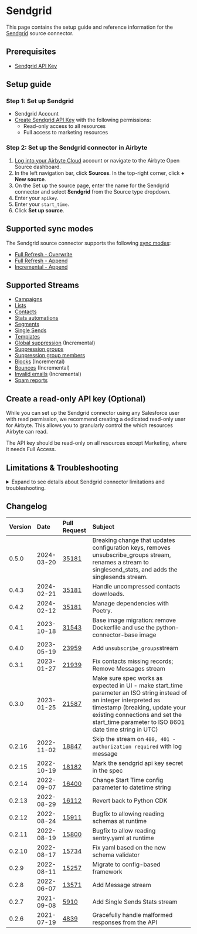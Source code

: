 # Sendgrid

<HideInUI>

This page contains the setup guide and reference information for the [Sendgrid](https://sendgrid.com/) source connector.

</HideInUI>

## Prerequisites

* [Sendgrid API Key](https://docs.sendgrid.com/ui/account-and-settings/api-keys#creating-an-api-key)

## Setup guide
### Step 1: Set up Sendgrid

* Sendgrid Account
* [Create Sendgrid API Key](https://docs.sendgrid.com/ui/account-and-settings/api-keys#creating-an-api-key) with the following permissions:
  * Read-only access to all resources
  * Full access to marketing resources

### Step 2: Set up the Sendgrid connector in Airbyte

1. [Log into your Airbyte Cloud](https://cloud.airbyte.com/workspaces) account or navigate to the Airbyte Open Source dashboard.
2. In the left navigation bar, click **Sources**. In the top-right corner, click **+ New source**.
3. On the Set up the source page, enter the name for the Sendgrid connector and select **Sendgrid** from the Source type dropdown.
4. Enter your `apikey`.
5. Enter your `start_time`.
6. Click **Set up source**.

<HideInUI>

## Supported sync modes

The Sendgrid source connector supports the following [sync modes](https://docs.airbyte.com/cloud/core-concepts#connection-sync-modes):

* [Full Refresh - Overwrite](https://docs.airbyte.com/understanding-airbyte/connections/full-refresh-overwrite/)
* [Full Refresh - Append](https://docs.airbyte.com/understanding-airbyte/connections/full-refresh-append)
* [Incremental - Append](https://docs.airbyte.com/understanding-airbyte/connections/incremental-append)

## Supported Streams

* [Campaigns](https://docs.sendgrid.com/api-reference/campaigns-api/retrieve-all-campaigns)
* [Lists](https://docs.sendgrid.com/api-reference/lists/get-all-lists)
* [Contacts](https://docs.sendgrid.com/api-reference/contacts/export-contacts)
* [Stats automations](https://docs.sendgrid.com/api-reference/marketing-campaign-stats/get-all-automation-stats)
* [Segments](https://docs.sendgrid.com/api-reference/segmenting-contacts/get-list-of-segments)
* [Single Sends](https://docs.sendgrid.com/api-reference/marketing-campaign-stats/get-all-single-sends-stats)
* [Templates](https://docs.sendgrid.com/api-reference/transactional-templates/retrieve-paged-transactional-templates)
* [Global suppression](https://docs.sendgrid.com/api-reference/suppressions-global-suppressions/retrieve-all-global-suppressions) \(Incremental\)
* [Suppression groups](https://docs.sendgrid.com/api-reference/suppressions-unsubscribe-groups/retrieve-all-suppression-groups-associated-with-the-user)
* [Suppression group members](https://docs.sendgrid.com/api-reference/suppressions-suppressions/retrieve-all-suppressions)
* [Blocks](https://docs.sendgrid.com/api-reference/blocks-api/retrieve-all-blocks) \(Incremental\)
* [Bounces](https://docs.sendgrid.com/api-reference/bounces-api/retrieve-all-bounces) \(Incremental\)
* [Invalid emails](https://docs.sendgrid.com/api-reference/invalid-e-mails-api/retrieve-all-invalid-emails) \(Incremental\)
* [Spam reports](https://docs.sendgrid.com/api-reference/spam-reports-api/retrieve-all-spam-reports)


## Create a read-only API key (Optional)

While you can set up the Sendgrid connector using any Salesforce user with read permission, we recommend creating a dedicated read-only user for Airbyte. This allows you to granularly control the which resources Airbyte can read.

The API key should be read-only on all resources except Marketing, where it needs Full Access.

## Limitations & Troubleshooting

<details>
<summary>
Expand to see details about Sendgrid connector limitations and troubleshooting.
</summary>

### Connector limitations

#### Rate limiting

The connector is restricted by normal Sendgrid [requests limitation](https://docs.sendgrid.com/api-reference/how-to-use-the-sendgrid-v3-api/rate-limits).

### Troubleshooting
* **Legacy marketing campaigns are not supported by this source connector**. Sendgrid provides two different kinds of marketing campaigns, "legacy marketing campaigns" and "new marketing campaigns". If you are seeing a `403 FORBIDDEN error message for https://api.sendgrid.com/v3/marketing/campaigns`, it might be because your SendGrid account uses legacy marketing campaigns.
* Check out common troubleshooting issues for the Sendgrid source connector on our [Airbyte Forum](https://github.com/airbytehq/airbyte/discussions).

</details>

## Changelog

| Version | Date       | Pull Request                                             | Subject                                                                                                                                                                                                                                           |
|:--------|:-----------|:---------------------------------------------------------|:--------------------------------------------------------------------------------------------------------------------------------------------------------------------------------------------------------------------------------------------------|
| 0.5.0 | 2024-03-20 | [35181](https://github.com/airbytehq/airbyte/pull/35776) | Breaking change that updates configuration keys, removes unsubscribe_groups stream, renames a stream to singlesend_stats, and adds the singlesends stream. |
| 0.4.3 | 2024-02-21 | [35181](https://github.com/airbytehq/airbyte/pull/35343) | Handle uncompressed contacts downloads. |
| 0.4.2 | 2024-02-12 | [35181](https://github.com/airbytehq/airbyte/pull/35181) | Manage dependencies with Poetry. |
| 0.4.1 | 2023-10-18 | [31543](https://github.com/airbytehq/airbyte/pull/31543) | Base image migration: remove Dockerfile and use the python-connector-base image |
| 0.4.0   | 2023-05-19 | [23959](https://github.com/airbytehq/airbyte/pull/23959) | Add `unsubscribe_groups`stream
| 0.3.1   | 2023-01-27 | [21939](https://github.com/airbytehq/airbyte/pull/21939) | Fix contacts missing records; Remove Messages stream                                                                                                                                                                                              |
| 0.3.0   | 2023-01-25 | [21587](https://github.com/airbytehq/airbyte/pull/21587) | Make sure spec works as expected in UI - make start_time parameter an ISO string instead of an integer interpreted as timestamp (breaking, update your existing connections and set the start_time parameter to ISO 8601 date time string in UTC) |
| 0.2.16  | 2022-11-02 | [18847](https://github.com/airbytehq/airbyte/pull/18847) | Skip the stream on `400, 401 - authorization required` with log message                                                                                                                                                                           |
| 0.2.15  | 2022-10-19 | [18182](https://github.com/airbytehq/airbyte/pull/18182) | Mark the sendgrid api key secret in the spec                                                                                                                                                                                                      |
| 0.2.14  | 2022-09-07 | [16400](https://github.com/airbytehq/airbyte/pull/16400) | Change Start Time config parameter to datetime string                                                                                                                                                                                             |
| 0.2.13  | 2022-08-29 | [16112](https://github.com/airbytehq/airbyte/pull/16112) | Revert back to Python CDK                                                                                                                                                                                                                         |
| 0.2.12  | 2022-08-24 | [15911](https://github.com/airbytehq/airbyte/pull/15911) | Bugfix to allowing reading schemas at runtime                                                                                                                                                                                                     |
| 0.2.11  | 2022-08-19 | [15800](https://github.com/airbytehq/airbyte/pull/15800) | Bugfix to allow reading sentry.yaml at runtime                                                                                                                                                                                                    |
| 0.2.10  | 2022-08-17 | [15734](https://github.com/airbytehq/airbyte/pull/15734) | Fix yaml based on the new schema validator                                                                                                                                                                                                        |
| 0.2.9   | 2022-08-11 | [15257](https://github.com/airbytehq/airbyte/pull/15257) | Migrate to config-based framework                                                                                                                                                                                                                 |
| 0.2.8   | 2022-06-07 | [13571](https://github.com/airbytehq/airbyte/pull/13571) | Add Message stream                                                                                                                                                                                                                                |
| 0.2.7   | 2021-09-08 | [5910](https://github.com/airbytehq/airbyte/pull/5910)   | Add Single Sends Stats stream                                                                                                                                                                                                                     |
| 0.2.6   | 2021-07-19 | [4839](https://github.com/airbytehq/airbyte/pull/4839)   | Gracefully handle malformed responses from the API                                                                                                                                                                                                |

</HideInUI>
